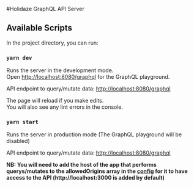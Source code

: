 #Holidaze GraphQL API Server

## Available Scripts

In the project directory, you can run:

### `yarn dev`

Runs the server in the development mode.<br />
Open [http://localhost:8080/graphql](http://localhost:8080/graphql) for the GraphQL playground.

API endpoint to query/mutate data: [http://localhost:8080/graphql](http://localhost:8080/graphql)

The page will reload if you make edits.<br />
You will also see any lint errors in the console.

### `yarn start`

Runs the server in production mode (The GraphQL playground will be disabled)<br />

API endpoint to query/mutate data: [http://localhost:8080/graphql](http://localhost:8080/graphql)

**NB: You will need to add the host of the app that performs querys/mutates to the allowedOrigins array in the [config](https://github.com/rajohan/holidaze-api/blob/master/config/index.ts) for it to have access to the API (http://localhost:3000 is added by default)**
